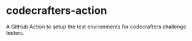 # codecrafters-action
A GitHub Action to setup the test environments for codecrafters challenge testers. 

